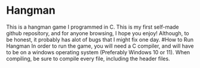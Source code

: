 # Hangman
This is a hangman game I programmed in C. This is my first self-made github repository, and for anyone browsing, I hope you enjoy! Although, to be honest, it probably has alot of bugs that I might fix one day. 
#How to Run Hangman
In order to run the game, you will need a C compiler, and will have to be on a windows operating system (Preferably Windows 10 or 11). When compiling, be sure to compile every file, including the header files.

